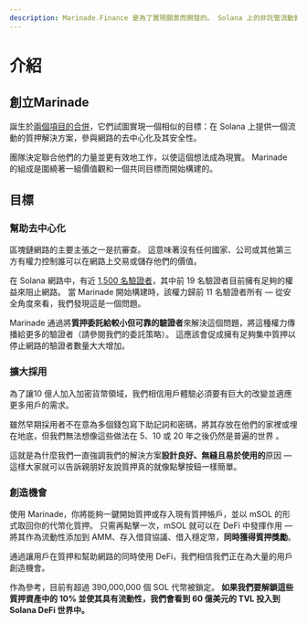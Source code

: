 ```yaml
---
description: Marinade.Finance 是為了實現願景而開發的。 Solana 上的非託管流動質押解決方案，使網路去中心化。
---
```


# 介紹

## 創立Marinade

誕生於[兩個項目的合併](https://medium.com/marinade-finance/stronger-together-c1654f0f4c80)，它們試圖實現一個相似的目標：在 Solana 上提供一個流動的質押解決方案，參與網路的去中心化及其安全性。&#x20;

團隊決定聯合他們的力量並更有效地工作，以使這個想法成為現實。 Marinade 的組成是圍繞著一組價值觀和一個共同目標而開始構建的。

## 目標

### 幫助去中心化&#x20;

區塊鏈網路的主要主張之一是抗審查。 這意味著沒有任何國家、公司或其他第三方有權力控制誰可以在網路上交易或儲存他們的價值。

在 Solana 網路中，有近 [1,500 名驗證者](https://solanabeach.io/validators)，其中前 19 名驗證者目前擁有足夠的權益來阻止網路。 當 Marinade 開始構建時，該權力歸前 11 名驗證者所有 — 從安全角度來看，我們發現這是一個問題。

Marinade 通過將**質押委託給較小但可靠的驗證者**來解決這個問題，將這種權力傳播給更多的驗證者（請參閱我們的委託策略）。 這應該會促成擁有足夠集中質押以停止網路的驗證者數量大大增加。

### 擴大採用

為了讓10 億人加入加密貨幣領域，我們相信用戶體驗必須要有巨大的改變並適應更多用戶的需求。

&#x20;雖然早期採用者不在意為多個錢包寫下助記詞和密碼，將其存放在他們的家裡或埋在地底，但我們無法想像這些做法在 5、10 或 20 年之後仍然是普遍的世界 。&#x20;

這就是為什麼我們一直強調我們的解決方案**設計良好、無縫且易於使用的**原因 — 這樣大家就可以告訴親朋好友說質押真的就像點擊按鈕一樣簡單。

### 創造機會

使用 Marinade，你將能夠一鍵開始質押或存入現有質押帳戶，並以 mSOL 的形式取回你的代幣化質押。 只需再點擊一次，mSOL 就可以在 DeFi 中發揮作用 — 將其作為流動性添加到 AMM、存入借貸協議、借入穩定幣，**同時獲得質押獎勵**。&#x20;

通過讓用戶在質押和幫助網路的同時使用 DeFi，我們相信我們正在為大量的用戶創造機會。&#x20;

作為參考，目前有超過 390,000,000 個 SOL 代幣被鎖定。 **如果我們要解鎖這些質押資產中的 10% 並使其具有流動性，我們會看到 60 億美元的 TVL 投入到 Solana DeFi 世界中。**

